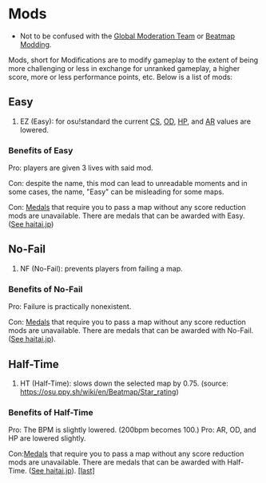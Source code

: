 # Mods

* Not to be confused with the [Global Moderation Team](roles/GMT.md) or [Beatmap Modding](Beatmapping/modding.md).

Mods, short for Modifications are to modify gameplay to the extent of being more challenging or less in exchange for unranked gameplay, a higher score, more or less performance points, etc. Below is a list of mods:

## Easy

1. EZ (Easy): for osu!standard the current [CS](Gameplay/Circle_Size.md), [OD](Gameplay/Overall_Difficulty.md), [HP](Beatmapping/options#Health.md), and [AR](Gameplay/Approach_Rate.md) values are lowered.

### Benefits of Easy

Pro: players are given 3 lives with said mod.

Con: despite the name, this mod can lead to unreadable moments and in some cases, the name, "Easy" can be misleading for some maps.

Con: [Medals](Gameplay/Medals.md) that require you to pass a map without any score reduction mods are unavailable. There are medals that can be awarded with Easy. ([See haitai.jp](http://haitai.jp/))

## No-Fail

1. NF (No-Fail): prevents players from failing a map.

### Benefits of No-Fail

Pro: Failure is practically nonexistent.

Con: [Medals](Gameplay/Medals.md) that require you to pass a map without any score reduction mods are unavailable. There are medals that can be awarded with No-Fail. ([See haitai.jp](http://haitai.jp/)).

## Half-Time

1. HT (Half-Time): slows down the selected map by 0.75. (source: https://osu.ppy.sh/wiki/en/Beatmap/Star_rating)

### Benefits of Half-Time

Pro: The BPM is slightly lowered. (200bpm becomes 100.)
Pro: AR, OD, and HP are lowered slightly.

Con:[Medals](Gameplay/Medals.md) that require you to pass a map without any score reduction mods are unavailable. There are medals that can be awarded with Half-Time. ([See haitai.jp](http://haitai.jp/)).
[[last]](../beatmaps/Low_difficulties.md)